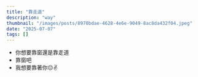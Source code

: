 ```yaml
---
title: "靠走道"
description: "way"
thumbnail: "/images/posts/8970bdae-4628-4e6e-9049-8ac8da432f04.jpeg"
date: "2025-07-07"
tags: []
---
```

- 你想要靠窗還是靠走道
- 靠窗吧
- 我想要靠著你😔✌️
